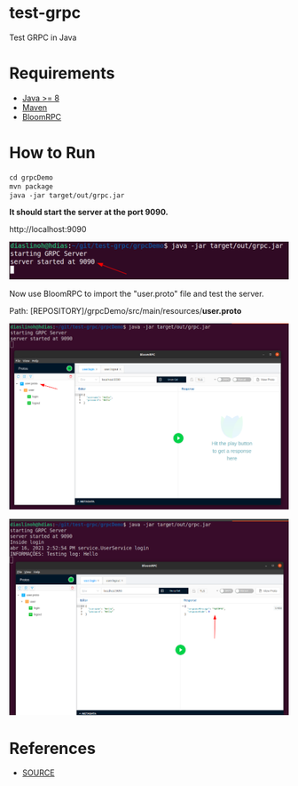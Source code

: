 # test-grpc
Test GRPC in Java

# Requirements
* [Java >= 8](https://www.oracle.com/br/java/technologies/javase-jdk11-downloads.html)
* [Maven](https://maven.apache.org/download.cgi)
* [BloomRPC](https://appimage.github.io/BloomRPC/)

# How to Run
```
cd grpcDemo
mvn package
java -jar target/out/grpc.jar
```
**It should start the server at the port 9090.**

http://localhost:9090

![](./docs/screenshots/screenshot_01.png)

Now use BloomRPC to import the "user.proto" file and test the server.

Path: [REPOSITORY]/grpcDemo/src/main/resources/**user.proto**

![](./docs/screenshots/screenshot_02.png)

![](./docs/screenshots/screenshot_03.png)


# References
* [SOURCE](https://github.com/yrreddy0123/yrrhelp)